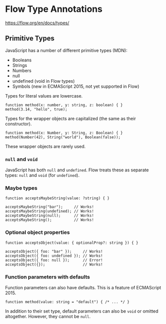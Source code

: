 # Flow Type Annotations

https://flow.org/en/docs/types/

## Primitive Types

JavaScript has a number of different primitive types (MDN):

* Booleans
* Strings
* Numbers
* null
* undefined (void in Flow types)
* Symbols (new in ECMAScript 2015, not yet supported in Flow)

Types for literal values are lowercase.

```
function method(x: number, y: string, z: boolean) { }
method(3.14, "hello", true);
```

Types for the wrapper objects are capitalized (the same as their constructor).

```
function method(x: Number, y: String, z: Boolean) { }
method(Number(42), String("world"), Boolean(false));
```

These wrapper objects are rarely used.

### `null` and `void` 

JavaScript has both `null` and `undefined`. Flow treats these as separate types: `null` and `void` (for `undefined`).

### Maybe types

```
function acceptsMaybeString(value: ?string) { }

acceptsMaybeString("bar");     // Works!
acceptsMaybeString(undefined); // Works!
acceptsMaybeString(null);      // Works!
acceptsMaybeString();          // Works!
```

### Optional object properties

```
function acceptsObject(value: { optionalProp?: string }) { }

acceptsObject({ foo: "bar" });     // Works!
acceptsObject({ foo: undefined }); // Works!
acceptsObject({ foo: null });      // Error!
acceptsObject({});                 // Works!
```

### Function parameters with defaults

Function parameters can also have defaults. This is a feature of ECMAScript 2015.

```
function method(value: string = "default") { /* ... */ }
```

In addition to their set type, default parameters can also be `void` or omitted altogether. However, they cannot be `null`.
























